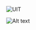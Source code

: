 ![UIT](https://img.shields.io/badge/from-UIT%20VNUHCM-blue?style=for-the-badge&link=https%3A%2F%2Fwww.uit.edu.vn%2F)


  <img src="https://www.uit.edu.vn/sites/vi/files/banner_uit.png" alt="Alt text">


